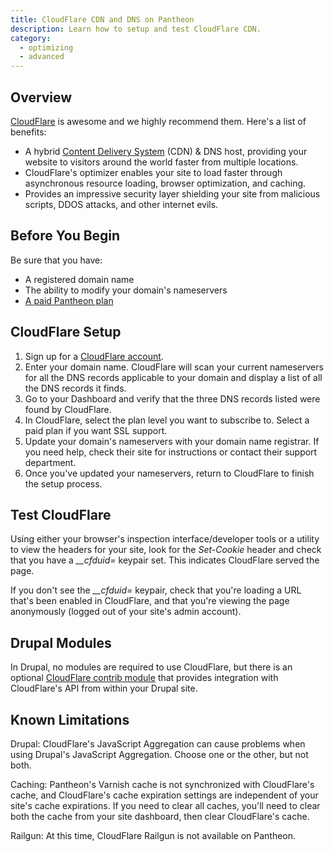 ```yaml
---
title: CloudFlare CDN and DNS on Pantheon
description: Learn how to setup and test CloudFlare CDN.
category:
  - optimizing
  - advanced
---
```


## Overview

[CloudFlare](https://www.cloudflare.com) is awesome and we highly recommend them. Here's a list of benefits:

- A hybrid [Content Delivery System](/docs/articles/drupal/content-delivery-network-cdn-for-file-distribution/) (CDN) & DNS host, providing your website to visitors around the world faster from multiple locations.
- CloudFlare's optimizer enables your site to load faster through asynchronous resource loading, browser optimization, and caching.
- Provides an impressive security layer shielding your site from malicious scripts, DDOS attacks, and other internet evils.


## Before You Begin

Be sure that you have:

- A registered domain name
- The ability to modify your domain's nameservers
- [A paid Pantheon plan](/docs/articles/sites/settings/selecting-a-plan)

## CloudFlare Setup

1. Sign up for a [CloudFlare account](https://www.cloudflare.com/sign-up).
2. Enter your domain name. CloudFlare will scan your current nameservers for all the DNS records applicable to your domain and display a list of all the DNS records it finds.
3. Go to your Dashboard and verify that the three DNS records listed were found by CloudFlare.
4. In CloudFlare, select the plan level you want to subscribe to. Select a paid plan if you want SSL support.
5. Update your domain's nameservers with your domain name registrar. If you need help, check their site for instructions or contact their support department.
6. Once you've updated your nameservers, return to CloudFlare to finish the setup process.

## Test CloudFlare

Using either your browser's inspection interface/developer tools or a utility to view the headers for your site, look for the _Set-Cookie_ header and check that you have a _\_\_cfduid=_ keypair set. This indicates CloudFlare served the page.

If you don't see the _\_\_cfduid=_ keypair, check that you're loading a URL that's been enabled in CloudFlare, and that you're viewing the page anonymously (logged out of your site's admin account).

## Drupal Modules

In Drupal, no modules are required to use CloudFlare, but there is an optional [CloudFlare contrib module](https://drupal.org/project/cloudflare) that provides integration with CloudFlare's API from within your Drupal site.

## Known Limitations

Drupal: CloudFlare's JavaScript Aggregation can cause problems when using Drupal's JavaScript Aggregation. Choose one or the other, but not both.

Caching: Pantheon's Varnish cache is not synchronized with CloudFlare's cache, and CloudFlare's cache expiration settings are independent of your site's cache expirations. If you need to clear all caches, you'll need to clear both the cache from your site dashboard, then clear CloudFlare's cache.

Railgun: At this time, CloudFlare Railgun is not available on Pantheon.

